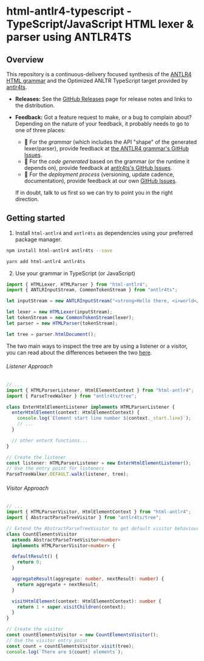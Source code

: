 # html-antlr4-typescript - TypeScript/JavaScript HTML lexer & parser using ANTLR4TS

## Overview

This repository is a continuous-delivery focused synthesis of the [ANTLR4 HTML grammar](https://github.com/antlr/grammars-v4/tree/master/html) and the Optimized ANLTR TypeScript target provided by [antlr4ts](https://github.com/tunnelvisionlabs/antlr4ts).

- **Releases:** See the [GitHub Releases](https://github.com/brucificus/html-antlr4-typescript/releases) page for release notes and
  links to the distribution.
- **Feedback:**
  Got a feature request to make, or a bug to complain about? Depending on the nature of your feedback, it probably needs to go to one of three places:
  - 📐 For the _grammar_ (which includes the API "shape" of the generated lexer/parser), provide feedback at [the ANTLR4 grammar's GitHub Issues](https://github.com/antlr/grammars-v4/issues).
  - 🔢 For the _code generated_ based on the grammar (or the runtime it depends on), provide feedback at [antlr4ts's GitHub Issues](https://github.com/tunnelvisionlabs/antlr4ts/issues).
  - 🚀 For the _deployment process_ (versioning, update cadence, documentation), provide feedback at our own [GitHub Issues](https://github.com/brucificus/html-antlr4-typescript).

  If in doubt, talk to us first so we can try to point you in the right direction.

## Getting started

1. Install `html-antlr4` and `antlr4ts` as dependencies using your preferred package manager.

```bash
npm install html-antlr4 antlr4ts --save
```

```bash
yarn add html-antlr4 antlr4ts
```

2. Use your grammar in TypeScript (or JavaScript)

```typescript
import { HTMLLexer, HTMLParser } from "html-antlr4";
import { ANTLRInputStream, CommonTokenStream } from "antlr4ts";

let inputStream = new ANTLRInputStream("<strong>Hello there, <i>world</i>!</strong>");

let lexer = new HTMLLexer(inputStream);
let tokenStream = new CommonTokenStream(lexer);
let parser = new HTMLParser(tokenStream);

let tree = parser.htmlDocument();
```

The two main ways to inspect the tree are by using a listener or a visitor, you can read about the differences between the two [here](https://github.com/antlr/antlr4/blob/master/doc/listeners.md).

###### Listener Approach

```typescript
// ...
import { HTMLParserListener, HtmlElementContext } from "html-antlr4";
import { ParseTreeWalker } from "antlr4ts/tree";

class EnterHtmlElementListener implements HTMLParserListener {
  enterHtmlElement(context: HtmlElementContext) {
    console.log(`Element start line number ${context._start.line}`);
    // ...
  }

  // other enterX functions...
}

// Create the listener
const listener: HTMLParserListener = new EnterHtmlElementListener();
// Use the entry point for listeners
ParseTreeWalker.DEFAULT.walk(listener, tree);
```

###### Visitor Approach

```typescript
// ...
import { HTMLParserVisitor, HtmlElementContext } from "html-antlr4";
import { AbstractParseTreeVisitor } from "antlr4ts/tree";

// Extend the AbstractParseTreeVisitor to get default visitor behaviour
class CountElementsVisitor
  extends AbstractParseTreeVisitor<number>
  implements HTMLParserVisitor<number> {

  defaultResult() {
    return 0;
  }

  aggregateResult(aggregate: number, nextResult: number) {
    return aggregate + nextResult;
  }

  visitHtmlElement(context: HtmlElementContext): number {
    return 1 + super.visitChildren(context);
  }
}

// Create the visitor
const countElementsVisitor = new CountElementsVisitor();
// Use the visitor entry point
const count = countElementsVisitor.visit(tree);
console.log(`There are ${count} elements`);
```
